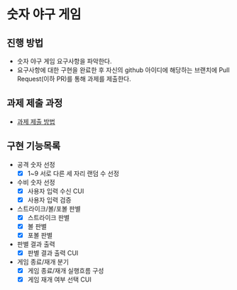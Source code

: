 # 숫자 야구 게임
## 진행 방법
* 숫자 야구 게임 요구사항을 파악한다.
* 요구사항에 대한 구현을 완료한 후 자신의 github 아이디에 해당하는 브랜치에 Pull Request(이하 PR)를 통해 과제를 제출한다.

## 과제 제출 과정
* [과제 제출 방법](https://github.com/next-step/nextstep-docs/tree/master/precourse)

## 구현 기능목록
* 공격 숫자 선정
  - [x] 1~9 서로 다른 세 자리 랜덤 수 선정
* 수비 숫자 선정
  - [x] 사용자 입력 수신 CUI
  - [x] 사용자 입력 검증
* 스트라이크/볼/포볼 판별
  - [x] 스트라이크 판별
  - [x] 볼 판별
  - [x] 포볼 판별
* 판별 결과 출력
  - [x] 판별 결과 출력 CUI
* 게임 종료/재개 분기
  - [x] 게임 종료/재개 실행흐름 구성
  - [x] 게임 재개 여부 선택 CUI
